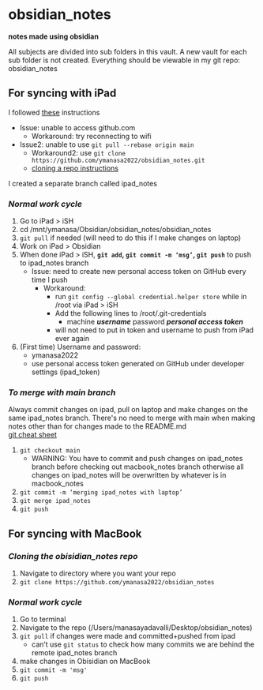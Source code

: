 
# obsidian_notes
**notes made using obsidian**

All subjects are divided into sub folders in this vault.
A new vault for each sub folder is not created.
Everything should be viewable in my git repo: obsidian_notes

## **For syncing with iPad**
I followed [these](https://gist.github.com/DannyQuah/f686c0e43b741468e12515cd79017489) instructions 
- Issue: unable to access github.com 
	- Workaround: try reconnecting to wifi
- Issue2: unable to use `git pull --rebase origin main`
	- Workaround2: use `git clone https://github.com/ymanasa2022/obsidian_notes.git` 
	- [cloning a repo instructions](https://docs.github.com/en/repositories/creating-and-managing-repositories/cloning-a-repository)

I created a separate branch called ipad_notes
### *Normal work cycle* 
1. Go to iPad > iSH
2. cd /mnt/ymanasa/Obsidian/obsidian_notes/obsidian_notes
3. `git pull` if needed (will need to do this if I make changes on laptop)
4. Work on iPad > Obsidian 
5. When done iPad > iSH, **`git add`, `git commit -m ‘msg’`, `git push`** to push to ipad_notes branch 
	- Issue: need to create new personal access token on GitHub every time I push
		- Workaround: 
			- run `git config --global credential.helper store` while in /root via iPad > iSH 
			- Add the following lines to /root/.git-credentials 
				- machine ***username*** 
				   password ***personal access token*** 
			- will not need to put in token and username to push from iPad ever again 
1. (First time) Username and password:
	- ymanasa2022
	- use personal access token generated on GitHub under developer settings (ipad_token)
	
### *To merge with main branch*
Always commit changes on ipad, pull on laptop and make changes on the same ipad_notes branch. There's no need to merge with main when making notes other than for changes made to the README.md  
[git cheat sheet](https://education.github.com/git-cheat-sheet-education.pdf)
1.  `git checkout main`
	- WARNING: You have to commit and push changes on ipad_notes branch before checking out macbook_notes branch otherwise all changes on ipad_notes will be overwritten by whatever is in macbook_notes 
2. `git commit -m ‘merging ipad_notes with laptop’ `
3. `git merge ipad_notes`
4. `git push`

## For syncing with MacBook 
### ***Cloning the obisidian_notes repo*** 
1. Navigate to directory where you want your repo 
2. `git clone https://github.com/ymanasa2022/obsidian_notes`

### *Normal work cycle* 
1. Go to terminal
2. Navigate to the repo (/Users/manasayadavalli/Desktop/obsidian_notes)
3. `git pull` if changes were made and committed+pushed from ipad 
	- can’t use `git status` to check how many commits we are behind the remote ipad_notes branch 
4. make changes in Obisidian on MacBook
5. `git commit -m 'msg'`
6. `git push`